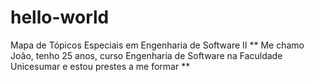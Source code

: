 # hello-world
Mapa de Tópicos Especiais em Engenharia de Software II
** Me chamo João, tenho 25 anos, curso Engenharia de Software na Faculdade Unicesumar e estou prestes a me formar **
